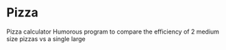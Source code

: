 # Pizza
Pizza calculator
Humorous program to compare the efficiency of 2 medium size pizzas vs a single large

